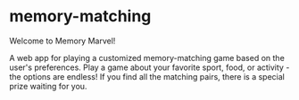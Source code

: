 # memory-matching

Welcome to Memory Marvel!

A web app for playing a customized memory-matching game based on the user's preferences. Play a game about your favorite sport, food, or activity - the options are endless! If you find all the matching pairs, there is a special prize waiting for you. 
